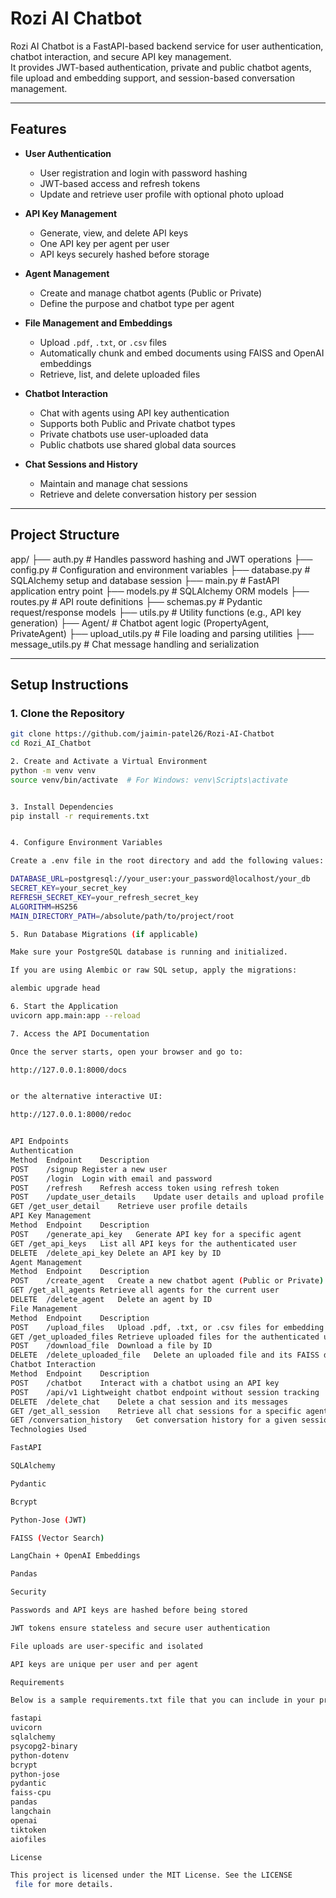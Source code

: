 # Rozi AI Chatbot

Rozi AI Chatbot is a FastAPI-based backend service for user authentication, chatbot interaction, and secure API key management.  
It provides JWT-based authentication, private and public chatbot agents, file upload and embedding support, and session-based conversation management.

---

## Features

- **User Authentication**
  - User registration and login with password hashing
  - JWT-based access and refresh tokens
  - Update and retrieve user profile with optional photo upload

- **API Key Management**
  - Generate, view, and delete API keys
  - One API key per agent per user
  - API keys securely hashed before storage

- **Agent Management**
  - Create and manage chatbot agents (Public or Private)
  - Define the purpose and chatbot type per agent

- **File Management and Embeddings**
  - Upload `.pdf`, `.txt`, or `.csv` files
  - Automatically chunk and embed documents using FAISS and OpenAI embeddings
  - Retrieve, list, and delete uploaded files

- **Chatbot Interaction**
  - Chat with agents using API key authentication
  - Supports both Public and Private chatbot types
  - Private chatbots use user-uploaded data
  - Public chatbots use shared global data sources

- **Chat Sessions and History**
  - Maintain and manage chat sessions
  - Retrieve and delete conversation history per session

---

## Project Structure

app/
├── auth.py # Handles password hashing and JWT operations
├── config.py # Configuration and environment variables
├── database.py # SQLAlchemy setup and database session
├── main.py # FastAPI application entry point
├── models.py # SQLAlchemy ORM models
├── routes.py # API route definitions
├── schemas.py # Pydantic request/response models
├── utils.py # Utility functions (e.g., API key generation)
├── Agent/ # Chatbot agent logic (PropertyAgent, PrivateAgent)
├── upload_utils.py # File loading and parsing utilities
├── message_utils.py # Chat message handling and serialization


---

## Setup Instructions

### 1. Clone the Repository
```bash
git clone https://github.com/jaimin-patel26/Rozi-AI-Chatbot
cd Rozi_AI_Chatbot

2. Create and Activate a Virtual Environment
python -m venv venv
source venv/bin/activate  # For Windows: venv\Scripts\activate


3. Install Dependencies
pip install -r requirements.txt


4. Configure Environment Variables

Create a .env file in the root directory and add the following values:

DATABASE_URL=postgresql://your_user:your_password@localhost/your_db
SECRET_KEY=your_secret_key
REFRESH_SECRET_KEY=your_refresh_secret_key
ALGORITHM=HS256
MAIN_DIRECTORY_PATH=/absolute/path/to/project/root

5. Run Database Migrations (if applicable)

Make sure your PostgreSQL database is running and initialized.

If you are using Alembic or raw SQL setup, apply the migrations:

alembic upgrade head

6. Start the Application
uvicorn app.main:app --reload

7. Access the API Documentation

Once the server starts, open your browser and go to:

http://127.0.0.1:8000/docs


or the alternative interactive UI:

http://127.0.0.1:8000/redoc


API Endpoints
Authentication
Method	Endpoint	Description
POST	/signup	Register a new user
POST	/login	Login with email and password
POST	/refresh	Refresh access token using refresh token
POST	/update_user_details	Update user details and upload profile photo
GET	/get_user_detail	Retrieve user profile details
API Key Management
Method	Endpoint	Description
POST	/generate_api_key	Generate API key for a specific agent
GET	/get_api_keys	List all API keys for the authenticated user
DELETE	/delete_api_key	Delete an API key by ID
Agent Management
Method	Endpoint	Description
POST	/create_agent	Create a new chatbot agent (Public or Private)
GET	/get_all_agents	Retrieve all agents for the current user
DELETE	/delete_agent	Delete an agent by ID
File Management
Method	Endpoint	Description
POST	/upload_files	Upload .pdf, .txt, or .csv files for embedding
GET	/get_uploaded_files	Retrieve uploaded files for the authenticated user
POST	/download_file	Download a file by ID
DELETE	/delete_uploaded_file	Delete an uploaded file and its FAISS data
Chatbot Interaction
Method	Endpoint	Description
POST	/chatbot	Interact with a chatbot using an API key
POST	/api/v1	Lightweight chatbot endpoint without session tracking
DELETE	/delete_chat	Delete a chat session and its messages
GET	/get_all_session	Retrieve all chat sessions for a specific agent
GET	/conversation_history	Get conversation history for a given session
Technologies Used

FastAPI

SQLAlchemy

Pydantic

Bcrypt

Python-Jose (JWT)

FAISS (Vector Search)

LangChain + OpenAI Embeddings

Pandas

Security

Passwords and API keys are hashed before being stored

JWT tokens ensure stateless and secure user authentication

File uploads are user-specific and isolated

API keys are unique per user and per agent

Requirements

Below is a sample requirements.txt file that you can include in your project:

fastapi
uvicorn
sqlalchemy
psycopg2-binary
python-dotenv
bcrypt
python-jose
pydantic
faiss-cpu
pandas
langchain
openai
tiktoken
aiofiles

License

This project is licensed under the MIT License. See the LICENSE
 file for more details.
